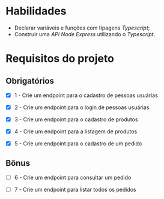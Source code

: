 # Habilidades

- Declarar variáveis e funções com tipagens _Typescript_;
- Construir uma _API Node Express_ utilizando o _Typescript_.

# Requisitos do projeto

## Obrigatórios

- [x] 1 - Crie um endpoint para o cadastro de pessoas usuárias

- [x] 2 - Crie um endpoint para o login de pessoas usuárias

- [x] 3 - Crie um endpoint para o cadastro de produtos

- [x] 4 - Crie um endpoint para a listagem de produtos

- [x] 5 - Crie um endpoint para o cadastro de um pedido

## Bônus

- [ ] 6 - Crie um endpoint para consultar um pedido

- [ ] 7 - Crie um endpoint para listar todos os pedidos
